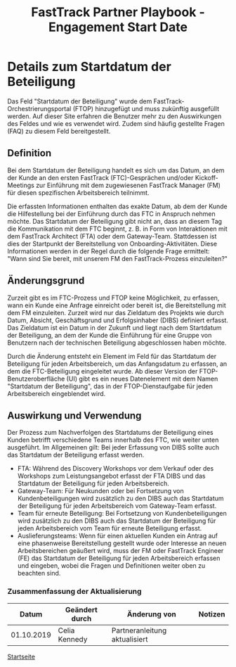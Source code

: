 ﻿---  
# required metadata  
title: FastTrack Partner Playbook - Engagement Start Date
description: FastTrack Partner Playbook - Engagement Start Date Overview
ms.author: v-cekenn
manager: pagrim
ms.date: 10/03/2019  
ms.topic: partner-playbook  
ms.prod: non-product-specific  
ms.custom: partner-playbook  
ft.audience: partner
ft.owner: pagrim
--- 

# Details zum Startdatum der Beteiligung
Das Feld "Startdatum der Beteiligung" wurde dem FastTrack-Orchestrierungsportal (FTOP) hinzugefügt und muss zukünftig ausgefüllt werden. Auf dieser Site erfahren die Benutzer mehr zu den Auswirkungen des Feldes und wie es verwendet wird. Zudem sind häufig gestellte Fragen (FAQ) zu diesem Feld bereitgestellt. 

## Definition
Bei dem Startdatum der Beteiligung handelt es sich um das Datum, an dem der Kunde an den ersten FastTrack (FTC)-Gesprächen und/oder Kickoff-Meetings zur Einführung mit dem zugewiesenen FastTrack Manager (FM) für diesen spezifischen Arbeitsbereich teilnimmt. 

Die erfassten Informationen enthalten das exakte Datum, ab dem der Kunde die Hilfestellung bei der Einführung durch das FTC in Anspruch nehmen möchte. Das Startdatum der Beteiligung gibt nicht an, dass an diesem Tag die Kommunikation mit dem FTC beginnt, z. B. in Form von Interaktionen mit dem FastTrack Architect (FTA) oder dem Gateway-Team. Stattdessen ist dies der Startpunkt der Bereitstellung von Onboarding-Aktivitäten. Diese Informationen werden in der Regel durch die folgende Frage ermittelt: "Wann sind Sie bereit, mit unserem FM den FastTrack-Prozess einzuleiten?"

## Änderungsgrund
Zurzeit gibt es im FTC-Prozess und FTOP keine Möglichkeit, zu erfassen, wann ein Kunde eine Anfrage einreicht oder bereit ist, die Bereitstellung mit dem FM einzuleiten. Zurzeit wird nur das Zieldatum des Projekts wie durch Datum, Absicht, Geschäftsgrund und Erfolgsinhaber (DIBS) definiert erfasst. Das Zieldatum ist ein Datum in der Zukunft und liegt nach dem Startdatum der Beteiligung, an dem der Kunde die Einführung für eine Gruppe von Benutzern nach der technischen Beteiligung abgeschlossen haben möchte.  

Durch die Änderung entsteht ein Element im Feld für das Startdatum der Beteiligung für jeden Arbeitsbereich, um das Anfangsdatum zu erfassen, an dem die FTC-Beteiligung eingeleitet wurde. Ab dieser Version der FTOP-Benutzeroberfläche (UI) gibt es ein neues Datenelement mit dem Namen "Startdatum der Beteiligung", das in der FTOP-Dienstaufgabe für jeden Arbeitsbereich eingeblendet wird.  

## Auswirkung und Verwendung
Der Prozess zum Nachverfolgen des Startdatums der Beteiligung eines Kunden betrifft verschiedene Teams innerhalb des FTC, wie weiter unten ausgeführt. Im Allgemeinen gilt: Bei jeder Erfassung von DIBS sollte auch das Startdatum der Beteiligung erfasst werden.  
- FTA: Während des Discovery Workshops vor dem Verkauf oder des Workshops zum Leistungsangebot erfasst der FTA DIBS und das Startdatum der Beteiligung für jeden Arbeitsbereich.  
- Gateway-Team: Für Neukunden oder bei Fortsetzung von Kundenbeteiligungen wird zusätzlich zu den DIBS auch das Startdatum der Beteiligung für jeden Arbeitsbereich vom Gateway-Team erfasst.  
- Team für erneute Beteiligung: Bei Fortsetzung von Kundenbeteiligungen wird zusätzlich zu den DIBS auch das Startdatum der Beteiligung für jeden Arbeitsbereich vom Team für erneute Beteiligung erfasst.  
- Auslieferungsteams: Wenn für einen aktuellen Kunden ein Antrag auf eine phasenweise Bereitstellung gestellt wurde oder Interesse an neuen Arbeitsbereichen geäußert wird, muss der FM oder FastTrack Engineer (FE) das Startdatum der Beteiligung für jeden Arbeitsbereich erfassen und eingeben, wobei die Fragen und Definitionen weiter oben zu beachten sind.

### Zusammenfassung der Aktualisierung

|Datum|Geändert durch|Änderung von|Notizen|
|---------|---------------|----------------------------|-------------|
|01.10.2019| Celia Kennedy| Partneranleitung aktualisiert| |

[Startseite](http://partner-docs.microsoft.com)
